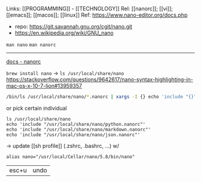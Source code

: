 Links: [[PROGRAMMING]] - [[TECHNOLOGY]]
Rel: [[nanorc]]; [[vi]]; [[emacs]]; [[macos]]; [[linux]]
Ref: https://www.nano-editor.org/docs.php
- repo: https://git.savannah.gnu.org/cgit/nano.git
- https://en.wikipedia.org/wiki/GNU_nano

```man nano```
```man nanorc```

--- 

[docs - nanorc](https://www.nano-editor.org/dist/latest/nanorc.5.html)

```brew install nano```
-> ```ls /usr/local/share/nano```
https://stackoverflow.com/questions/9642617/nano-syntax-highlighting-in-mac-os-x-10-7-lion#13959357
```bash
/bin/ls /usr/local/share/nano/*.nanorc | xargs -I {} echo 'include "{}"' >> ~/.nanorc
```
or pick certain individual
```echo 
ls /usr/local/share/nano
echo 'include "/usr/local/share/nano/python.nanorc"'
echo 'include "/usr/local/share/nano/markdown.nanorc"'
echo 'include "/usr/local/share/nano/json.nanorc"'
```

-> update [[sh profile]] (.zshrc, .bashrc, ...) w/
```
alias nano="/usr/local/Cellar/nano/5.8/bin/nano"
```

| | | 
| :--: | :--: | 
| esc+u | undo | 

